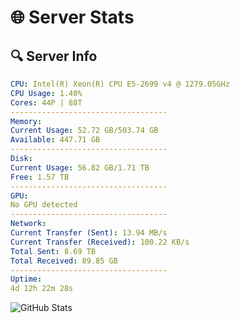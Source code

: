 # 🌐 Server Stats
## 🔍 Server Info
```yaml
CPU: Intel(R) Xeon(R) CPU E5-2699 v4 @ 1279.05GHz
CPU Usage: 1.40%
Cores: 44P | 88T
-----------------------------------
Memory:
Current Usage: 52.72 GB/503.74 GB
Available: 447.71 GB
-----------------------------------
Disk:
Current Usage: 56.82 GB/1.71 TB
Free: 1.57 TB
-----------------------------------
GPU:
No GPU detected
-----------------------------------
Network:
Current Transfer (Sent): 13.94 MB/s
Current Transfer (Received): 100.22 KB/s
Total Sent: 8.69 TB
Total Received: 89.85 GB
-----------------------------------
Uptime:
4d 12h 22m 28s
```
![GitHub Stats](https://img.shields.io/badge/Updated-2025-03-12_09:45:17-blue)